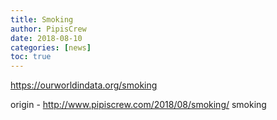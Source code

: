 ```yaml
---
title: Smoking
author: PipisCrew
date: 2018-08-10
categories: [news]
toc: true
---
```


https://ourworldindata.org/smoking

origin - http://www.pipiscrew.com/2018/08/smoking/ smoking